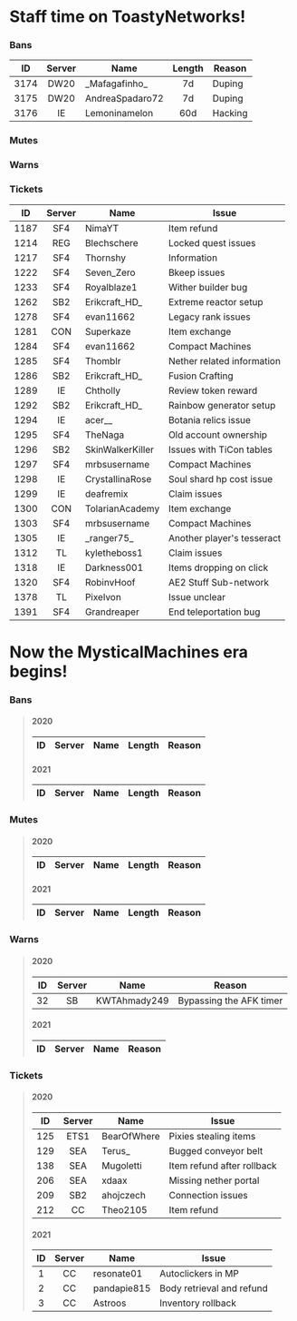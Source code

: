 # Staff time on ToastyNetworks!  

### Bans  
|ID      |Server  |Name             |Length      |Reason                    |
|:------:|:------:|-----------------|:----------:|--------------------------|
|3174    |DW20    |\_Mafagafinho_   |7d          |Duping                    |
|3175    |DW20    |AndreaSpadaro72  |7d          |Duping                    |
|3176    |IE      |Lemoninamelon    |60d         |Hacking                   |

### Mutes  


### Warns  


### Tickets  
|ID      |Server  |Name             |Issue                     |
|:------:|:------:|-----------------|--------------------------|
|1187    |SF4     |NimaYT           |Item refund               |
|1214    |REG     |Blechschere      |Locked quest issues       |
|1217    |SF4     |Thornshy         |Information               |
|1222    |SF4     |Seven_Zero       |Bkeep issues              |
|1233    |SF4     |Royalblaze1      |Wither builder bug        |
|1262    |SB2     |Erikcraft_HD_    |Extreme reactor setup     |
|1278    |SF4     |evan11662        |Legacy rank issues        |
|1281    |CON     |Superkaze        |Item exchange             |
|1284    |SF4     |evan11662        |Compact Machines          |
|1285    |SF4     |Thomblr          |Nether related information|
|1286    |SB2     |Erikcraft_HD_    |Fusion Crafting           |
|1289    |IE      |Chtholly         |Review token reward       |
|1292    |SB2     |Erikcraft_HD_    |Rainbow generator setup   |
|1294    |IE      |acer__           |Botania relics issue      |
|1295    |SF4     |TheNaga          |Old account ownership     |
|1296    |SB2     |SkinWalkerKiller |Issues with TiCon tables  |
|1297    |SF4     |mrbsusername     |Compact Machines          |
|1298    |IE      |CrystallinaRose  |Soul shard hp cost issue  |
|1299    |IE      |deafremix        |Claim issues              |
|1300    |CON     |TolarianAcademy  |Item exchange             |
|1303    |SF4     |mrbsusername     |Compact Machines          |
|1305    |IE      |\_ranger75\_     |Another player's tesseract|
|1312    |TL      |kyletheboss1     |Claim issues              |
|1318    |IE      |Darkness001      |Items dropping on click   |
|1320    |SF4     |RobinvHoof       |AE2 Stuff Sub-network     |
|1378    |TL      |Pixelvon         |Issue unclear             |
|1391    |SF4     |Grandreaper      |End teleportation bug     |


# Now the MysticalMachines era begins!  

### Bans  
> #### 2020
> |ID      |Server  |Name             |Length      |Reason                    |
> |:------:|:------:|-----------------|:----------:|--------------------------|
> #### 2021
> |ID      |Server  |Name             |Length      |Reason                    |
> |:------:|:------:|-----------------|:----------:|--------------------------|

### Mutes  
> #### 2020
> |ID      |Server  |Name             |Length      |Reason                    |
> |:------:|:------:|-----------------|:----------:|--------------------------|
> #### 2021
> |ID      |Server  |Name             |Length      |Reason                    |
> |:------:|:------:|-----------------|:----------:|--------------------------|


### Warns  
> #### 2020
> |ID      |Server  |Name             |Reason                    |
> |:------:|:------:|-----------------|--------------------------|
> |32      |SB      |KWTAhmady249     |Bypassing the AFK timer   |
> #### 2021
> |ID      |Server  |Name             |Reason                    |
> |:------:|:------:|-----------------|--------------------------|


### Tickets  
> #### 2020
> |ID      |Server  |Name             |Issue                     |
> |:------:|:------:|-----------------|--------------------------|
> |125     |ETS1    |BearOfWhere      |Pixies stealing items     |
> |129     |SEA     |Terus_           |Bugged conveyor belt      |
> |138     |SEA     |Mugoletti        |Item refund after rollback|
> |206     |SEA     |xdaax            |Missing nether portal     |
> |209     |SB2     |ahojczech        |Connection issues         |
> |212     |CC      |Theo2105         |Item refund               |
>
> #### 2021
> |ID      |Server  |Name             |Issue                     |
> |:------:|:------:|-----------------|--------------------------|
> |1       |CC      |resonate01       |Autoclickers in MP        |
> |2       |CC      |pandapie815      |Body retrieval and refund |
> |3       |CC      |Astroos          |Inventory rollback        |
